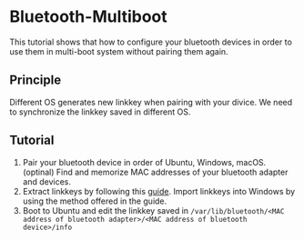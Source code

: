 # Bluetooth-Multiboot

This tutorial shows that how to configure your bluetooth devices in order to use them in multi-boot system without pairing them again.

## Principle
Different OS generates new linkkey when pairing with your divice. We need to synchronize the linkkey saved in different OS.

## Tutorial
1. Pair your bluetooth device in order of Ubuntu, Windows, macOS.
(optinal) Find and memorize MAC addresses of your bluetooth adapter and devices. 
2. Extract linkkeys by following this [guide](https://github.com/ichicho/BT-LinkkeySync).
   Import linkkeys into Windows by using the method offered in the guide.
3. Boot to Ubuntu and edit the linkkey saved in `/var/lib/bluetooth/<MAC address of bluetooth adapter>/<MAC address of bluetooth device>/info` 
